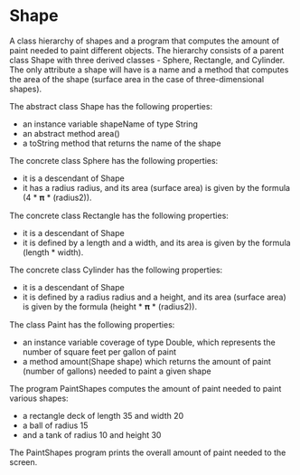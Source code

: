 # Shape
A class hierarchy of shapes and a program that computes the amount of paint needed to paint different objects. The hierarchy consists of a parent class Shape with three derived classes - Sphere, Rectangle, and Cylinder. The only attribute a shape will have is a name and a method that computes the area of the shape (surface area in the case of three-dimensional shapes).

The abstract class Shape has the following properties:
- an instance variable shapeName of type String
- an abstract method area()
- a toString method that returns the name of the shape

The concrete class Sphere has the following properties:
- it is a descendant of Shape
- it has a radius radius, and its area (surface area) is given by the formula (4 * 𝛑 * (radius2)).

The concrete class Rectangle has the following properties:
- it is a descendant of Shape
- it is defined by a length and a width, and its area is given by the formula (length * width).

The concrete class Cylinder has the following properties:
- it is a descendant of Shape
- it is defined by a radius radius and a height, and its area (surface area) is given by the formula (height * 𝛑 * (radius2)).

The class Paint has the following properties:
- an instance variable coverage of type Double, which represents the number of square feet per gallon of paint
- a method amount(Shape shape) which returns the amount of paint (number of gallons) needed to paint a given shape

The program PaintShapes computes the amount of paint needed to paint various shapes:
- a rectangle deck of length 35 and width 20
- a ball of radius 15
- and a tank of radius 10 and height 30

The PaintShapes program prints the overall amount of paint needed to the screen.
